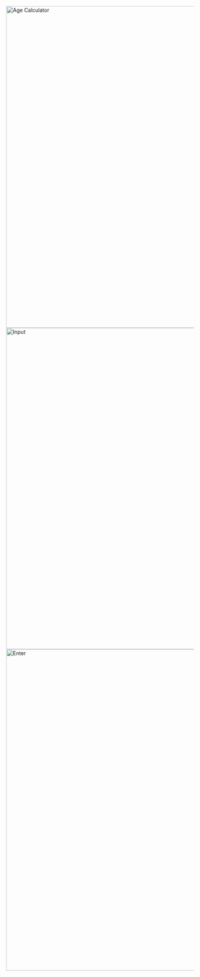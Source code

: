 <img width="1919" height="862" alt="Age Calculator" src="https://github.com/user-attachments/assets/8334f331-3341-46fd-859b-df84f95afe9b" />
<img width="1919" height="861" alt="Input" src="https://github.com/user-attachments/assets/e81ef848-d87d-4de0-9c20-80088ff2918e" />
<img width="1919" height="861" alt="Enter" src="https://github.com/user-attachments/assets/ae41da87-fba5-42cd-b860-77a23671a718" />
